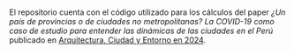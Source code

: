 #  
El repositorio cuenta con el código utilizado para los cálculos del paper *¿Un país de provincias o de ciudades no metropolitanas? La COVID-19 como caso de estudio para entender las dinámicas de las ciudades en el Perú* publicado en [Arquitectura, Ciudad y Entorno en 2024](https://revistes.upc.edu/index.php/ACE/article/view/12075).

